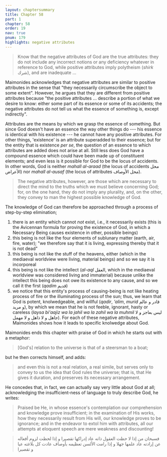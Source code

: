 ```yaml
---
layout: chaptersummary
title: Chapter 58
part: 1
chapter: 58
order: 19
nav: true
pnum: 179
highlights: negative attributes
---
```


> Know that the negative attributes of God are the true attributes: they do not include any incorrect notions or any deficiency whatever in reference to God, while positive attributes imply polytheism (_shirk_ شرك), and are inadequate ...

Maimonides acknowledges that negative attributes are similar to positive attributes in the sense that "they necessarily circumscribe the object to some extent". However, he argues that they are different from positive attributes because "the positive attributes ... describe a portion of what we desire to know: either some part of its essence or some of its accidents; the negative attributes do not tell us what the essence of something is, except indirectly".

Attributes are the means by which we grasp the essence of something. But since God doesn't have an essence the way other things do --- his essence is identical with his existence --- he cannot have any positive attributes. For other things, 'existence' is an attribute superadded to their essence; but for the entity that is existence _per se_, the question of an essence to which attributes are added does not arise at all. Still less does God have a compound essence which could have been made up of constituent elements; and even less is it possible for God to be the locus of accidents. In other words, God is neither _mahall al-araad_ (the locus of accidents محل الأعراض) nor _mahall al-ausaf_ (the locus of attributes محل الأوصاف).

> The negative attributes, however, are those which are necessary to direct the mind to the truths which we must believe concerning God; for, on the one hand, they do not imply any plurality, and, on the other, they convey to man the highest possible knowledge of God.

The knowledge of God can therefore be approached through a process of step-by-step elimination; 
1. there is an entity which cannot _not_ exist, i.e., it necessarily exists (this is the Avicennan formula for proving the existence of God, in which a Necessary Being causes existence in other, possible beings) 
2. this being is not like the four elements of sublunary matter (earth, air, fire, water); "we therefore say that it is living, expressing thereby that it is not dead"
3. this being is not like the stuff of the heavens, either (which in the mediaeval worldview were living, material beings) and so we say it is incorporeal
4. this being is not like the intellect (_al-aql_ العقل, which in the mediaeval worldview was considered living and immaterial) because unlike the intellect this being does not owe its existence to any cause, and so we call it the first (_qadim_ قديم)
5. we notice that this entity's process of causing-being is not like heating process of fire or the illuminating process of the sun; thus, we learn that God is potent, knolwedgeable, and willful (_qadir_, _'alim_, _murid_ قادر و عالم و مريد), by which we mean that he is not feeble, ignorant, hasty or careless (_laysa bi'aajiz wa la jahil wa la zahil wa la muhmil_ ليس بعاجز و لا جاهل و لا ذاهل و لا مهمل). For each of these negative attributes, Maimonides shows how it leads to specific knolwedge about God.

Maimonides ends this chapter with praise of God in which he starts out with a metaphor:
> [God's] relation to the universe is that of a steersman to a boat;

but he then corrects himself, and adds:
>and even this is not a real relation, a real simile, but serves only to convey to us the idea that God rules the universe; that is, that He gives it duration, and preserves its necessary arrangement.

He concedes that, in fact, we can actually say very little about God at all; acknowledging the insufficient-ness of language to truly describe God, he writes:
> Praised be He, in whose essence's contemplation our comprehension and knowledge prove insufficient; in the examination of His works, how they necessarily result from His will, our knowledge proves to be ignorance; and in the endeavor to extol him with attributes, all our attempts at eloquent speech are mere weakness and discounting!

> فسبحان من إذا لا حظت العقول ذاته عاد إدراكها تقصيرا و إذا لحظت لزوم أفعاله عن إرادته عاد علمها جهلا و إذا رامت الألسن تعظيمه بأوصاف عادت كل بلاغته عيا و تقصيرا
